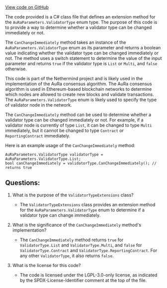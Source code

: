 [View code on GitHub](https://github.com/NethermindEth/nethermind/src/Nethermind/Nethermind.Specs/ChainSpecStyle/ValidatorTypeExtensions.cs)

The code provided is a C# class file that defines an extension method for the `AuRaParameters.ValidatorType` enum type. The purpose of this code is to provide a way to determine whether a validator type can be changed immediately or not. 

The `CanChangeImmediately` method takes an instance of the `AuRaParameters.ValidatorType` enum as its parameter and returns a boolean value indicating whether the validator type can be changed immediately or not. The method uses a switch statement to determine the value of the input parameter and returns `true` if the validator type is `List` or `Multi`, and `false` otherwise. 

This code is part of the Nethermind project and is likely used in the implementation of the AuRa consensus algorithm. The AuRa consensus algorithm is used in Ethereum-based blockchain networks to determine which nodes are allowed to create new blocks and validate transactions. The `AuRaParameters.ValidatorType` enum is likely used to specify the type of validator node in the network. 

The `CanChangeImmediately` method can be used to determine whether a validator type can be changed immediately or not. For example, if a validator node is currently of type `List`, it can be changed to type `Multi` immediately, but it cannot be changed to type `Contract` or `ReportingContract` immediately. 

Here is an example usage of the `CanChangeImmediately` method:

```
AuRaParameters.ValidatorType validatorType = AuRaParameters.ValidatorType.List;
bool canChangeImmediately = validatorType.CanChangeImmediately(); // returns true
```
## Questions: 
 1. What is the purpose of the `ValidatorTypeExtensions` class?
    - The `ValidatorTypeExtensions` class provides an extension method for the `AuRaParameters.ValidatorType` enum to determine if a validator type can change immediately.

2. What is the significance of the `CanChangeImmediately` method's implementation?
    - The `CanChangeImmediately` method returns `true` for `ValidatorType.List` and `ValidatorType.Multi`, and `false` for `ValidatorType.Contract` and `ValidatorType.ReportingContract`. For any other `ValidatorType`, it also returns `false`.

3. What is the license for this code?
    - The code is licensed under the LGPL-3.0-only license, as indicated by the SPDX-License-Identifier comment at the top of the file.